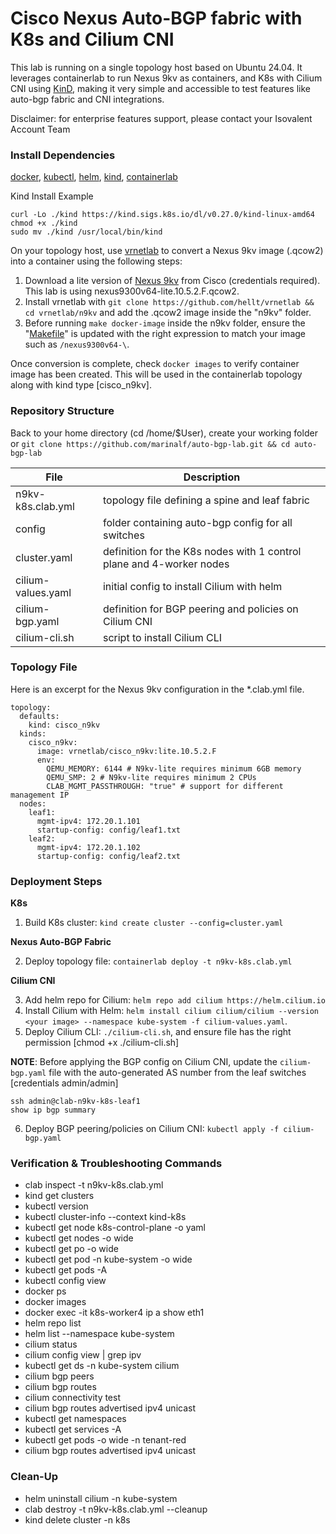 
# Cisco Nexus Auto-BGP fabric with K8s and Cilium CNI

This lab is running on a single topology host based on Ubuntu 24.04. It leverages containerlab to run Nexus 9kv as containers, and K8s with Cilium CNI using [KinD](https://containerlab.dev/manual/kinds/k8s-kind/), making it very simple and accessible to test features like auto-bgp fabric and CNI integrations. 

Disclaimer: for enterprise features support, please contact your Isovalent Account Team

### Install Dependencies

[docker](https://docs.docker.com/engine/install/ubuntu/#install-using-the-repository),
[kubectl](https://kubernetes.io/docs/tasks/tools/install-kubectl-linux/),
[helm](https://helm.sh/docs/intro/install/),
[kind](https://kind.sigs.k8s.io/#installation-and-usage),
[containerlab](https://containerlab.dev/install/)

Kind Install Example

```
curl -Lo ./kind https://kind.sigs.k8s.io/dl/v0.27.0/kind-linux-amd64
chmod +x ./kind
sudo mv ./kind /usr/local/bin/kind
```

On your topology host, use [vrnetlab](https://containerlab.dev/manual/vrnetlab/) to convert a Nexus 9kv image (.qcow2) into a container using the following steps:

1) Download a lite version of [Nexus 9kv](https://software.cisco.com/download/home/286312239/type/282088129/release/10.5(2)) from Cisco (credentials required). This lab is using nexus9300v64-lite.10.5.2.F.qcow2.
2) Install vrnetlab with ```git clone https://github.com/hellt/vrnetlab && cd vrnetlab/n9kv``` and add the .qcow2 image inside the "n9kv" folder. 
3) Before running ```make docker-image``` inside the n9kv folder, ensure the "[Makefile](https://github.com/hellt/vrnetlab/tree/master/n9kv)" is updated with the right expression to match your image such as ```/nexus9300v64-\```.

Once conversion is complete, check ```docker images``` to verify container image has been created. This will be used in the containerlab topology along with kind type [cisco_n9kv].

### Repository Structure

Back to your home directory (cd /home/$User), create your working folder or ```git clone https://github.com/marinalf/auto-bgp-lab.git && cd auto-bgp-lab```

| File | Description |
| ------------- | ------------- |
| n9kv-k8s.clab.yml | topology file defining a spine and leaf fabric  |
| config  | folder containing auto-bgp config for all switches |
| cluster.yaml    | definition for the K8s nodes with 1 control plane and 4-worker nodes |
| cilium-values.yaml     | initial config to install Cilium with helm  |
| cilium-bgp.yaml   | definition for BGP peering and policies on Cilium CNI |
| cilium-cli.sh    | script to install Cilium CLI  |

### Topology File

Here is an excerpt for the Nexus 9kv configuration in the *.clab.yml file.

```
topology:
  defaults:
    kind: cisco_n9kv
  kinds: 
    cisco_n9kv:
      image: vrnetlab/cisco_n9kv:lite.10.5.2.F
      env:
        QEMU_MEMORY: 6144 # N9kv-lite requires minimum 6GB memory
        QEMU_SMP: 2 # N9kv-lite requires minimum 2 CPUs
        CLAB_MGMT_PASSTHROUGH: "true" # support for different management IP
  nodes:
    leaf1:
      mgmt-ipv4: 172.20.1.101
      startup-config: config/leaf1.txt
    leaf2:
      mgmt-ipv4: 172.20.1.102
      startup-config: config/leaf2.txt
```

### Deployment Steps

**K8s**
1) Build K8s cluster: ```kind create cluster --config=cluster.yaml```

**Nexus Auto-BGP Fabric**

2) Deploy topology file: ```containerlab deploy -t n9kv-k8s.clab.yml```

**Cilium CNI**

3) Add helm repo for Cilium: ```helm repo add cilium https://helm.cilium.io```
4) Install Cilium with Helm: ```helm install cilium cilium/cilium --version <your image> --namespace kube-system -f cilium-values.yaml```. 
5) Deploy Cilium CLI: ```./cilium-cli.sh```, and ensure file has the right permission [chmod +x ./cilium-cli.sh]

**NOTE**: Before applying the BGP config on Cilium CNI, update the ```cilium-bgp.yaml``` file with the auto-generated AS number from the leaf switches [credentials admin/admin]

```
ssh admin@clab-n9kv-k8s-leaf1
show ip bgp summary
```

6) Deploy BGP peering/policies on Cilium CNI: ```kubectl apply -f cilium-bgp.yaml```



### Verification & Troubleshooting Commands

* clab inspect -t n9kv-k8s.clab.yml
* kind get clusters
* kubectl version
* kubectl cluster-info --context kind-k8s
* kubectl get node k8s-control-plane -o yaml
* kubectl get nodes -o wide
* kubectl get po -o wide
* kubectl get pod -n kube-system -o wide
* kubectl get pods -A
* kubectl config view
* docker ps
* docker images
* docker exec -it k8s-worker4 ip a show eth1
* helm repo list
* helm list --namespace kube-system
* cilium status
* cilium config view | grep ipv
* kubectl get ds -n kube-system cilium
* cilium bgp peers
* cilium bgp routes
* cilium connectivity test
* cilium bgp routes advertised ipv4 unicast
* kubectl get namespaces
* kubectl get services -A
* kubectl get pods -o wide -n tenant-red
* cilium bgp routes advertised ipv4 unicast 


### Clean-Up

* helm uninstall cilium -n kube-system
* clab destroy -t n9kv-k8s.clab.yml --cleanup
* kind delete cluster -n k8s
